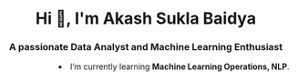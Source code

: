 <h1 align="center">Hi 👋, I'm Akash Sukla Baidya</h1>
<h3 align="center">A passionate Data Analyst and Machine Learning Enthusiast</h3>
<ima align="right" width=400 alt="coding" src="https://camo.githubusercontent.com/2366b34bb903c09617990fb5fff4622f3e941349e846ddb7e73df872a9d21233/68747470733a2f2f63646e2e6472696262626c652e636f6d2f75736572732f3733303730332f73637265656e73686f74732f363538313234332f6176656e746f2e676966"

-  I’m currently learning **Machine Learning Operations, NLP**.


